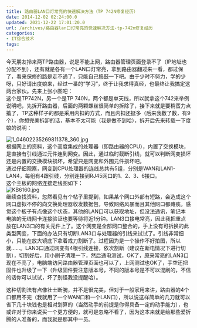 ```yaml
---
title: 路由器LAN口灯常亮的快速解决方法（TP 742N修复经历）
date: 2014-12-02 02:24:00.0
updated: 2021-12-22 17:01:20.0
url: /archives/路由器lan口灯常亮的快速解决方法-tp-742n修复经历
categories: 
- IT综合技术
tags: 
---
```


<p>今天朋友拎来两TP路由器，说是不能上网，路由器管理页面登录不了（IP地址也分配不到），还有就是各有一个LAN口灯常亮，拿到路由器翻过来一看，都过保了，看来保修的路是走不通了，只能自己捣鼓一下吧。由于少时不努力，学的少呀，只好请出度娘来，经过一番的“学习”，终于让我求得真经，也最终让我搞定这两台家伙。先来上张小图吧：<br />这个是TP742N，另一个是TP 740N，两个都是单天线，所以就拿这个742来举例说明吧，先拆开路由器，后面的两颗螺丝很简单的拆除了，接下来就是要稍蛮力点撬了，TP这种样子的都是采用内扣的方式，而且内扣还挺多（后来我数了数，有9个），你想完美拆卸的话，基本不太可能（我是做不到哈），拆开后先来转载一下度娘的说明：</p><p><img src="https://cdn.uu126.cn/usr/uploads/2016/11/4144636498.jpg" alt="1_04602235269811378_360.jpg" title="1_04602235269811378_360.jpg"><br />根据网上的资料，这个高度集成的处理器（即路由器的CPU），内置了交换模块，是直接有引线通过元件连到网变。因此，通过临时截断引线，就可以判断网变损坏还是内置的交换模块损坏，希望只是网变和外围元件损坏吧。<br />通过仔细观察，网变到CPU处理器的连线总共有5组，分别是WAN和LAN1-LAN4，每组有4跟引线，分别连接到RJ45网口的1、2、3、6接口。<br />这个主板的网络连接走线图如下：<br /><img src="https://cdn.uu126.cn/usr/uploads/2016/11/3902714110.jpg" alt="KB6160.jpg" title="KB6160.jpg"><br />继续查找资料，忽然看见有个帖子里提到，如果某个网口外部有短路，会造成这个网口虚拟不停的向交换处理器收发数据包，导致网络风暴而且其他网口都瘫痪。感觉这个板子有点像这个状态，其他的LAN口可以获取地址，但没法通讯，笔记本电脑的无线网卡连接验证也要等待将近1分钟。LAN3口接电常亮，因此我把重点放在LAN3口的有关元件上了。这个网变是全部网口整合的，手上没有可拆换的此类型网变，下面的办法只有切断LAN3口与处理器的引线来试试了。引线非常细小，只能在放大镜底下拿着戒刀割断了。过程因为是一个操作不好拍图，所以就……。LAN3口通过网变有4根引线连接，依次割断（建议在断电情况下进行切割），切割好后，用小刷子清理一下，然后通电测试，OK了，原来常亮的LAN3口现在不亮了，电脑端访问路由器管理页面也可以了，上网测试也OK了，手空还把固件也升级了一下（升级固件要注意版本号，不同的版本号是不可以混刷的，不信的话你可以试试，坏了别怪我没提醒哈）。</p><p>这种切割法有点像壮士断腕，并不是很完美，但对于一般家用来讲，路由器的4个口都用不完（我就用了一个WAN口和一个LAN口），所以说这样简单的几刀就可以省下几十块钱也是相对划算的（当然动手的前提是你得具备一定的动手能力），也或许对于你来说买一个更方便的，就可是忽略不看了，因为这本来就是给那些爱折腾的人准备的，而我就是那其中一员。</p>